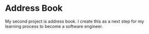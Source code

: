 # Address Book

My second project is address book. I create this as a next step for my learning process to become a software engineer.

